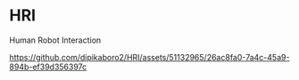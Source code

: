 # HRI
Human Robot Interaction


https://github.com/dipikaboro2/HRI/assets/51132965/26ac8fa0-7a4c-45a9-894b-ef39d356397c

